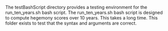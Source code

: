 The testBashScript directory provides a testing environment for the run_ten_years.sh bash script. The run_ten_years.sh bash script is designed to compute hegemony scores over 10 years. This takes a long time. This folder exists to test that the syntax and arguments are correct.
